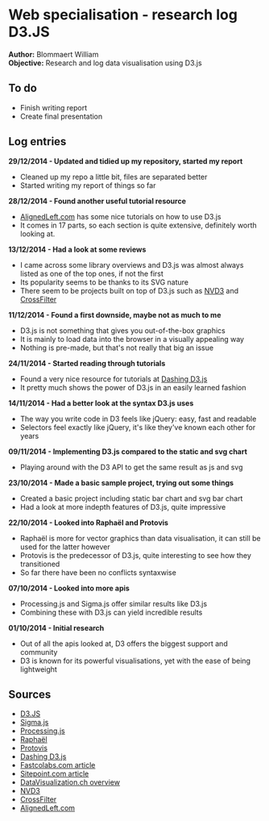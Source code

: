 # Web specialisation - research log D3.JS

**Author:** Blommaert William  
**Objective:** Research and log data visualisation using D3.js

## To do

- Finish writing report
- Create final presentation

## Log entries

**29/12/2014 - Updated and tidied up my repository, started my report**

- Cleaned up my repo a little bit, files are separated better
- Started writing my report of things so far

**28/12/2014 - Found another useful tutorial resource**

- [AlignedLeft.com](http://alignedleft.com/tutorials/d3) has some nice tutorials on how to use D3.js
- It comes in 17 parts, so each section is quite extensive, definitely worth looking at.

**13/12/2014 - Had a look at some reviews**

- I came across some library overviews and D3.js was almost always listed as one of the top ones, if not the first
- Its popularity seems to be thanks to its SVG nature
- There seem to be projects built on top of D3.js such as [NVD3](http://nvd3.org) and [CrossFilter](http://square.github.io/crossfilter/) 

**11/12/2014 - Found a first downside, maybe not as much to me**

- D3.js is not something that gives you out-of-the-box graphics
- It is mainly to load data into the browser in a visually appealing way
- Nothing is pre-made, but that's not really that big an issue

**24/11/2014 - Started reading through tutorials**

- Found a very nice resource for tutorials at [Dashing D3.js](https://www.dashingd3js.com/table-of-contents)
- It pretty much shows the power of D3.js in an easily learned fashion

**14/11/2014 - Had a better look at the syntax D3.js uses**

- The way you write code in D3 feels like jQuery: easy, fast and readable
- Selectors feel exactly like jQuery, it's like they've known each other for years

**09/11/2014 - Implementing D3.js compared to the static and svg chart**

- Playing around with the D3 API to get the same result as js and svg

**23/10/2014 - Made a basic sample project, trying out some things**

- Created a basic project including static bar chart and svg bar chart
- Had a look at more indepth features of D3.js, quite impressive

**22/10/2014 - Looked into Raphaël and Protovis**

- Raphaël is more for vector graphics than data visualisation, it can still be used for the latter however
- Protovis is the predecessor of D3.js, quite interesting to see how they transitioned
- So far there have been no conflicts syntaxwise

**07/10/2014 - Looked into more apis**

- Processing.js and Sigma.js offer similar results like D3.js
- Combining these with D3.js can yield incredible results

**01/10/2014 - Initial research**

- Out of all the apis looked at, D3 offers the biggest support and community
- D3 is known for its powerful visualisations, yet with the ease of being lightweight
 
## Sources

- [D3.JS](http://d3js.org)
- [Sigma.js](http://sigmajs.org)
- [Processing.js](http://processingjs.org)
- [Raphaël](http://raphaeljs.com/)
- [Protovis](http://mbostock.github.io/protovis)
- [Dashing D3.js](https://www.dashingd3js.com/table-of-contents)
- [Fastcolabs.com article](http://www.fastcolabs.com/3029760/the-five-best-libraries-for-building-data-vizualizations)
- [Sitepoint.com article](http://www.sitepoint.com/twelve-javascript-libraries-data-visualization/)
- [DataVisualization.ch overview](http://selection.datavisualization.ch/)
- [NVD3](http://nvd3.org)
- [CrossFilter](http://square.github.io/crossfilter/)
- [AlignedLeft.com](http://alignedleft.com/tutorials/d3)
